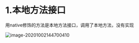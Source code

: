 # 1.本地方法接口

用native修饰的方法是本地方法接口，调用了本地方法，没有实现

![image-20201002144700410](https://gitee.com/likeloveC/picture_bed/raw/master/img/8.26/20201002144700.png)